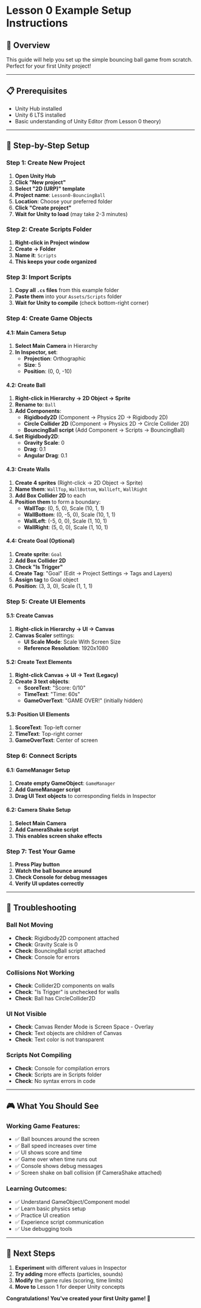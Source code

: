 # Lesson 0 Example Setup Instructions

## 🎯 Overview
This guide will help you set up the simple bouncing ball game from scratch. Perfect for your first Unity project!

---

## 📋 Prerequisites
- Unity Hub installed
- Unity 6 LTS installed
- Basic understanding of Unity Editor (from Lesson 0 theory)

---

## 🚀 Step-by-Step Setup

### **Step 1: Create New Project**
1. **Open Unity Hub**
2. **Click "New project"**
3. **Select "2D (URP)" template**
4. **Project name**: `Lesson0-BouncingBall`
5. **Location**: Choose your preferred folder
6. **Click "Create project"**
7. **Wait for Unity to load** (may take 2-3 minutes)

### **Step 2: Create Scripts Folder**
1. **Right-click in Project window**
2. **Create → Folder**
3. **Name it**: `Scripts`
4. **This keeps your code organized**

### **Step 3: Import Scripts**
1. **Copy all `.cs` files** from this example folder
2. **Paste them** into your `Assets/Scripts` folder
3. **Wait for Unity to compile** (check bottom-right corner)

### **Step 4: Create Game Objects**

#### **4.1: Main Camera Setup**
1. **Select Main Camera** in Hierarchy
2. **In Inspector, set**:
   - **Projection**: Orthographic
   - **Size**: 5
   - **Position**: (0, 0, -10)

#### **4.2: Create Ball**
1. **Right-click in Hierarchy → 2D Object → Sprite**
2. **Rename to**: `Ball`
3. **Add Components**:
   - **Rigidbody2D** (Component → Physics 2D → Rigidbody 2D)
   - **Circle Collider 2D** (Component → Physics 2D → Circle Collider 2D)
   - **BouncingBall script** (Add Component → Scripts → BouncingBall)
4. **Set Rigidbody2D**:
   - **Gravity Scale**: 0
   - **Drag**: 0.1
   - **Angular Drag**: 0.1

#### **4.3: Create Walls**
1. **Create 4 sprites** (Right-click → 2D Object → Sprite)
2. **Name them**: `WallTop`, `WallBottom`, `WallLeft`, `WallRight`
3. **Add Box Collider 2D** to each
4. **Position them** to form a boundary:
   - **WallTop**: (0, 5, 0), Scale (10, 1, 1)
   - **WallBottom**: (0, -5, 0), Scale (10, 1, 1)
   - **WallLeft**: (-5, 0, 0), Scale (1, 10, 1)
   - **WallRight**: (5, 0, 0), Scale (1, 10, 1)

#### **4.4: Create Goal (Optional)**
1. **Create sprite**: `Goal`
2. **Add Box Collider 2D**
3. **Check "Is Trigger"**
4. **Create Tag**: "Goal" (Edit → Project Settings → Tags and Layers)
5. **Assign tag** to Goal object
6. **Position**: (3, 3, 0), Scale (1, 1, 1)

### **Step 5: Create UI Elements**

#### **5.1: Create Canvas**
1. **Right-click in Hierarchy → UI → Canvas**
2. **Canvas Scaler** settings:
   - **UI Scale Mode**: Scale With Screen Size
   - **Reference Resolution**: 1920x1080

#### **5.2: Create Text Elements**
1. **Right-click Canvas → UI → Text (Legacy)**
2. **Create 3 text objects**:
   - **ScoreText**: "Score: 0/10"
   - **TimeText**: "Time: 60s"
   - **GameOverText**: "GAME OVER!" (initially hidden)

#### **5.3: Position UI Elements**
1. **ScoreText**: Top-left corner
2. **TimeText**: Top-right corner
3. **GameOverText**: Center of screen

### **Step 6: Connect Scripts**

#### **6.1: GameManager Setup**
1. **Create empty GameObject**: `GameManager`
2. **Add GameManager script**
3. **Drag UI Text objects** to corresponding fields in Inspector

#### **6.2: Camera Shake Setup**
1. **Select Main Camera**
2. **Add CameraShake script**
3. **This enables screen shake effects**

### **Step 7: Test Your Game**
1. **Press Play button**
2. **Watch the ball bounce around**
3. **Check Console for debug messages**
4. **Verify UI updates correctly**

---

## 🔧 Troubleshooting

### **Ball Not Moving**
- **Check**: Rigidbody2D component attached
- **Check**: Gravity Scale is 0
- **Check**: BouncingBall script attached
- **Check**: Console for errors

### **Collisions Not Working**
- **Check**: Collider2D components on walls
- **Check**: "Is Trigger" is unchecked for walls
- **Check**: Ball has CircleCollider2D

### **UI Not Visible**
- **Check**: Canvas Render Mode is Screen Space - Overlay
- **Check**: Text objects are children of Canvas
- **Check**: Text color is not transparent

### **Scripts Not Compiling**
- **Check**: Console for compilation errors
- **Check**: Scripts are in Scripts folder
- **Check**: No syntax errors in code

---

## 🎮 What You Should See

### **Working Game Features:**
- ✅ Ball bounces around the screen
- ✅ Ball speed increases over time
- ✅ UI shows score and time
- ✅ Game over when time runs out
- ✅ Console shows debug messages
- ✅ Screen shake on ball collision (if CameraShake attached)

### **Learning Outcomes:**
- ✅ Understand GameObject/Component model
- ✅ Learn basic physics setup
- ✅ Practice UI creation
- ✅ Experience script communication
- ✅ Use debugging tools

---

## 🚀 Next Steps

1. **Experiment** with different values in Inspector
2. **Try adding** more effects (particles, sounds)
3. **Modify** the game rules (scoring, time limits)
4. **Move to** Lesson 1 for deeper Unity concepts

**Congratulations! You've created your first Unity game! 🎉**
